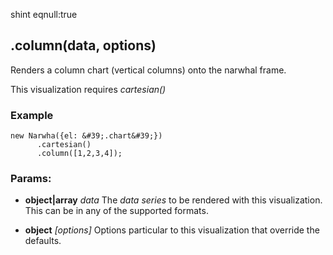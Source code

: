 

<!-- Start src/scripts/visualizations/column.js -->

shint eqnull:true

## .column(data, options)

Renders a column chart (vertical columns) onto the narwhal frame.

This visualization requires *cartesian()*

### Example
    new Narwha({el: &#39;.chart&#39;})
          .cartesian()
          .column([1,2,3,4]);

### Params: 

* **object|array** *data* The _data series_ to be rendered with this visualization. This can be in any of the supported formats.

* **object** *[options]* Options particular to this visualization that override the defaults.

<!-- End src/scripts/visualizations/column.js -->

